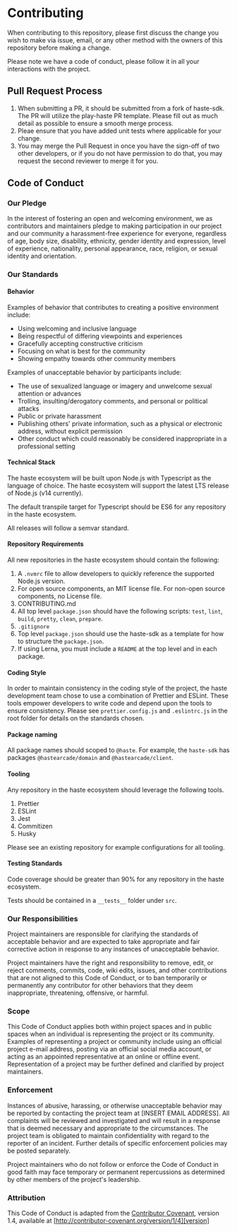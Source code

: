# Contributing

When contributing to this repository, please first discuss the change you wish to make via issue,
email, or any other method with the owners of this repository before making a change.

Please note we have a code of conduct, please follow it in all your interactions with the project.

## Pull Request Process

1. When submitting a PR, it should be submitted from a fork of haste-sdk. The PR will utilize the play-haste PR template. Please fill out as much detail as possible to ensure a smooth merge process.
2. Pleae ensure that you have added unit tests where applicable for your change.
3. You may merge the Pull Request in once you have the sign-off of two other developers, or if you do not have permission to do that, you may request the second reviewer to merge it for you.

## Code of Conduct

### Our Pledge

In the interest of fostering an open and welcoming environment, we as
contributors and maintainers pledge to making participation in our project and
our community a harassment-free experience for everyone, regardless of age, body
size, disability, ethnicity, gender identity and expression, level of experience,
nationality, personal appearance, race, religion, or sexual identity and
orientation.

### Our Standards

#### Behavior

Examples of behavior that contributes to creating a positive environment
include:

- Using welcoming and inclusive language
- Being respectful of differing viewpoints and experiences
- Gracefully accepting constructive criticism
- Focusing on what is best for the community
- Showing empathy towards other community members

Examples of unacceptable behavior by participants include:

- The use of sexualized language or imagery and unwelcome sexual attention or
  advances
- Trolling, insulting/derogatory comments, and personal or political attacks
- Public or private harassment
- Publishing others' private information, such as a physical or electronic
  address, without explicit permission
- Other conduct which could reasonably be considered inappropriate in a
  professional setting

#### Technical Stack

The haste ecosystem will be built upon Node.js with Typescript as the language of choice. The haste ecosystem will support the latest LTS release of Node.js (v14 currently).

The default transpile target for Typescript should be ES6 for any repository in the haste ecosystem.

All releases will follow a semvar standard.

#### Repository Requirements

All new repositories in the haste ecosystem should contain the following:

1. A `.nvmrc` file to allow developers to quickly reference the supported Node.js version.
2. For open source components, an MIT license file. For non-open source components, no License file.
3. CONTRIBUTING.md
4. All top level `package.json` should have the following scripts: `test`, `lint`, `build`, `pretty`, `clean`, `prepare`.
5. `.gitignore`
6. Top level `package.json` should use the haste-sdk as a template for how to structure the `package.json`.
7. If using Lerna, you must include a `README` at the top level and in each package.

#### Coding Style

In order to maintain consistency in the coding style of the project, the haste development team chose to use a combination of Prettier and ESLint. These tools empower developers to write code and depend upon the tools to ensure consistency. Please see `prettier.config.js` and `.eslintrc.js` in the root folder for details on the standards chosen.

#### Package naming

All package names should scoped to `@haste`. For example, the `haste-sdk` has packages `@hastearcade/domain` and `@hastearcade/client`.

#### Tooling

Any repository in the haste ecosystem should leverage the following tools.

1. Prettier
2. ESLint
3. Jest
4. Commitizen
5. Husky

Please see an existing repository for example configurations for all tooling.

#### Testing Standards

Code coverage should be greater than 90% for any repository in the haste ecosystem.

Tests should be contained in a `__tests__` folder under `src`.

### Our Responsibilities

Project maintainers are responsible for clarifying the standards of acceptable
behavior and are expected to take appropriate and fair corrective action in
response to any instances of unacceptable behavior.

Project maintainers have the right and responsibility to remove, edit, or
reject comments, commits, code, wiki edits, issues, and other contributions
that are not aligned to this Code of Conduct, or to ban temporarily or
permanently any contributor for other behaviors that they deem inappropriate,
threatening, offensive, or harmful.

### Scope

This Code of Conduct applies both within project spaces and in public spaces
when an individual is representing the project or its community. Examples of
representing a project or community include using an official project e-mail
address, posting via an official social media account, or acting as an appointed
representative at an online or offline event. Representation of a project may be
further defined and clarified by project maintainers.

### Enforcement

Instances of abusive, harassing, or otherwise unacceptable behavior may be
reported by contacting the project team at [INSERT EMAIL ADDRESS]. All
complaints will be reviewed and investigated and will result in a response that
is deemed necessary and appropriate to the circumstances. The project team is
obligated to maintain confidentiality with regard to the reporter of an incident.
Further details of specific enforcement policies may be posted separately.

Project maintainers who do not follow or enforce the Code of Conduct in good
faith may face temporary or permanent repercussions as determined by other
members of the project's leadership.

### Attribution

This Code of Conduct is adapted from the [Contributor Covenant][homepage], version 1.4,
available at [http://contributor-covenant.org/version/1/4][version]

[homepage]: http://contributor-covenant.org
[version]: http://contributor-covenant.org/version/1/4/
